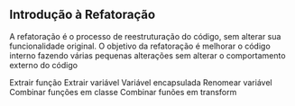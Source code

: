 ## Introdução à Refatoração

A refatoração é o processo de reestruturação do código, sem alterar sua funcionalidade original. O objetivo da refatoração é melhorar o código interno fazendo várias pequenas alterações sem alterar o comportamento externo do código

Extrair função
Extrair variável
Variável encapsulada
Renomear variável
Combinar funções em classe
Combinar funões em transform
